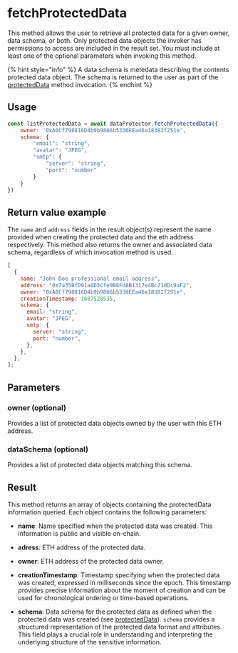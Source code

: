 # fetchProtectedData

This method allows the user to retrieve all protected data for a given owner, data schema, or both. Only protected data objects the invoker has permissions to access are included in the result set. You must include at least one of the optional parameters when invoking this method. 

{% hint style="info" %}
A data schema is metedata describing the contents protected data object. The schema is returned to the user as part of the [protectedData](protectdata.md) method invocation.
{% endhint %}

## Usage

```javascript
const listProtectedData = await dataProtector.fetchProtectedData({
    owner: '0xA0Cf798816D4b9b9866b5330EEa46a18382f251e',
    schema: {
        "email": "string",
        "avatar": "JPEG",
        "smtp": {
            "server": "string",
            "port": "number"
        }
    }
})
```

## Return value example

The `name` and `address` fields in the result object(s) represent the name provided when creating the protected data and the eth address respectively. This method also returns the owner and associated data schema, regardless of which invocation method is used.

```javascript
[
  {
    name: "John Doe professional email address",
    address: "0x7a35BfD91a8D3Cfe0B8Fd8B1317e4Bc21dDc9aF2",
    owner: "0xA0Cf798816D4b9b9866b5330EEa46a18382f251e",
    creationTimestamp: 1687528535,
    schema: {
      email: "string",
      avatar: "JPEG",
      smtp: {
        server: "string",
        port: "number",
      },
    },
  },
];
```

## Parameters

### owner (optional)

Provides a list of protected data objects owned by the user with this ETH address.

### dataSchema (optional)

Provides a list of protected data objects matching this schema.

## Result

This method returns an array of objects containing the protectedData information queried. Each object contains the following parameters:

* **name**: Name specified when the protected data was created. This information is public and visible on-chain.
* **adress**: ETH address of the protected data.
* **owner**: ETH address of the protected data owner.
* **creationTimestamp**: Timestamp specifying when the protected data was created, expressed in milliseconds since the epoch. This timestamp provides precise information about the moment of creation and can be used for chronological ordering or time-based operations.

* **schema**: Data schema for the protected data as defined when the protected data was created (see [protectedData](protectdata.md)). `schema` provides a structured representation of the protected data format and attributes. This field plays a crucial role in understanding and interpreting the underlying structure of the sensitive information.

